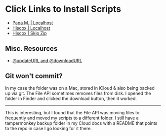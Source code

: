 # Click Links to Install Scripts

* [Papa M. | Localhost](https://raw.githubusercontent.com/alanmcginnis/tampermonkey/main/papas-localhost.user.js)
* [Hiscox | Localhost](https://raw.githubusercontent.com/alanmcginnis/tampermonkey/main/hiscox-localhost.user.js)
* [Hiscox | Skip Zip](https://raw.githubusercontent.com/alanmcginnis/tampermonkey/main/hiscox-skip-step.user.js)


## Misc. Resources

* [@updateURL and @downloadURL](https://stackoverflow.com/questions/38023717/why-is-usage-of-the-downloadurl-updateurl-keys-called-unusual-and-how-do-they)


## Git won't commit?

In my case the folder was on a Mac, stored in iCloud & also being backed up via git. The File API sometimes removes files from disk. I opened the folder in Finder and clicked the download button, then it worked.

---

This is interesting, but I found that the File API was moving files to frequently and moved my scripts to a different folder. I still have a tampermonkey backup folder in my Cloud docs with a README that points to the repo in case I go looking for it there.